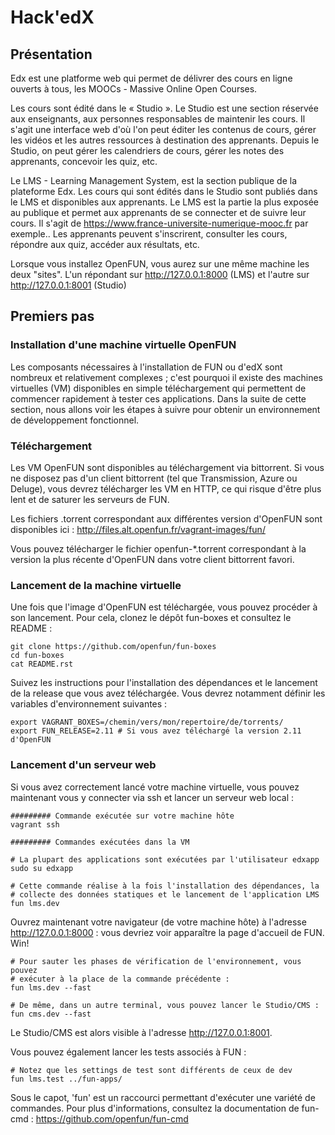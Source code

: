 # Hack'edX

## Présentation

Edx est une platforme web qui permet de délivrer des cours en ligne ouverts à tous, les MOOCs - Massive Online Open Courses.

Les cours sont édité dans le « Studio ». Le Studio est une section réservée aux enseignants, aux personnes responsables de maintenir les cours. Il s'agit une interface web d'où l'on peut éditer les contenus de cours, gérer les vidéos et les autres ressources à destination des apprenants. Depuis le Studio, on peut gérer les calendriers de cours, gérer les notes des apprenants, concevoir les quiz, etc.

Le LMS - Learning Management System, est la section publique de la plateforme Edx. Les cours qui sont édités dans le Studio sont publiés dans le LMS et disponibles aux apprenants. Le LMS est la partie la plus exposée au publique et permet aux apprenants de se connecter et de suivre leur cours. Il s'agit de https://www.france-universite-numerique-mooc.fr par exemple..
Les apprenants peuvent s'inscrirent, consulter les cours, répondre aux quiz, accéder aux résultats, etc.

Lorsque vous installez OpenFUN, vous aurez sur une même machine les deux "sites". L'un répondant sur http://127.0.0.1:8000 (LMS) et l'autre sur http://127.0.0.1:8001 (Studio)



## Premiers pas

### Installation d'une machine virtuelle OpenFUN

Les composants nécessaires à l'installation de FUN ou d'edX sont nombreux et relativement complexes ; c'est pourquoi il existe des machines virtuelles (VM) disponibles en simple téléchargement qui permettent de commencer rapidement à tester ces applications. Dans la suite de cette section, nous allons voir les étapes à suivre pour obtenir un environnement de développement fonctionnel.

### Téléchargement

Les VM OpenFUN sont disponibles au téléchargement via bittorrent. Si vous ne
disposez pas d'un client bittorrent (tel que Transmission, Azure ou Deluge),
vous devrez télécharger les VM en HTTP, ce qui risque d'être plus lent et de
saturer les serveurs de FUN.

Les fichiers .torrent correspondant aux différentes version d'OpenFUN sont
disponibles ici : http://files.alt.openfun.fr/vagrant-images/fun/

Vous pouvez télécharger le fichier openfun-\*.torrent correspondant à la
version la plus récente d'OpenFUN dans votre client bittorrent favori.

### Lancement de la machine virtuelle

Une fois que l'image d'OpenFUN est téléchargée, vous pouvez procéder à son
lancement. Pour cela, clonez le dépôt fun-boxes et consultez le README :

    git clone https://github.com/openfun/fun-boxes
    cd fun-boxes
    cat README.rst

Suivez les instructions pour l'installation des dépendances et le lancement de
la release que vous avez téléchargée. Vous devrez notamment définir les
variables d'environnement suivantes :

    export VAGRANT_BOXES=/chemin/vers/mon/repertoire/de/torrents/
    export FUN_RELEASE=2.11 # Si vous avez téléchargé la version 2.11 d'OpenFUN

### Lancement d'un serveur web

Si vous avez correctement lancé votre machine virtuelle, vous pouvez maintenant vous y connecter via ssh et lancer un serveur web local :


    ######### Commande exécutée sur votre machine hôte
    vagrant ssh

    ######### Commandes exécutées dans la VM

    # La plupart des applications sont exécutées par l'utilisateur edxapp
    sudo su edxapp 

    # Cette commande réalise à la fois l'installation des dépendances, la
    # collecte des données statiques et le lancement de l'application LMS
    fun lms.dev

Ouvrez maintenant votre navigateur (de votre machine hôte) à l'adresse
http://127.0.0.1:8000 : vous devriez voir apparaître la page d'accueil de FUN.
Win!

    # Pour sauter les phases de vérification de l'environnement, vous pouvez
    # exécuter à la place de la commande précédente :
    fun lms.dev --fast

    # De même, dans un autre terminal, vous pouvez lancer le Studio/CMS :
    fun cms.dev --fast

Le Studio/CMS est alors visible à l'adresse http://127.0.0.1:8001.

Vous pouvez également lancer les tests associés à FUN :

    # Notez que les settings de test sont différents de ceux de dev
    fun lms.test ../fun-apps/

Sous le capot, 'fun' est un raccourci permettant d'exécuter une variété de
commandes. Pour plus d'informations, consultez la documentation de fun-cmd :
https://github.com/openfun/fun-cmd
